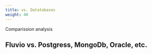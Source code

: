 ```yaml
---
title: vs. Datatabases
weight: 40
---
```


Comparission analysis

## Fluvio vs. Postgress, MongoDb, Oracle, etc.
